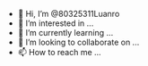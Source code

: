 - 👋 Hi, I’m @80325311Luanro
- 👀 I’m interested in ...
- 🌱 I’m currently learning ...
- 💞️ I’m looking to collaborate on ...
- 📫 How to reach me ...

<!---
80325311Luanro/80325311Luanro is a ✨ special ✨ repository because its `README.md` (this file) appears on your GitHub profile.
You can click the Preview link to take a look at your changes.
--->
